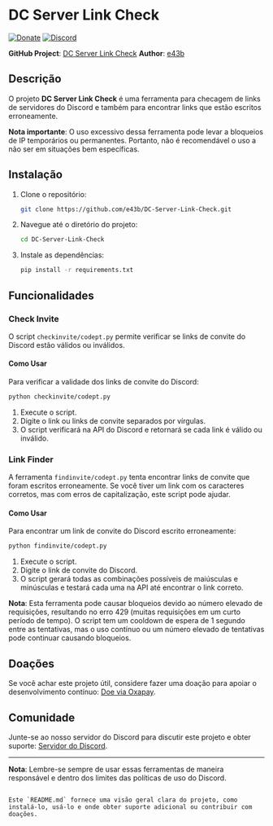 # DC Server Link Check

[![Donate](https://img.shields.io/badge/Donate-Oxapay-blue)](https://oxapay.com/donate/40874860)
[![Discord](https://img.shields.io/badge/Discord-Join%20Server-blue)](https://discord.gg/CsBMMXBz7t)

**GitHub Project**: [DC Server Link Check](https://github.com/e43b/DC-Server-Link-Check/)
**Author**: [e43b](https://github.com/e43b)

## Descrição

O projeto **DC Server Link Check** é uma ferramenta para checagem de links de servidores do Discord e também para encontrar links que estão escritos erroneamente. 

**Nota importante**: O uso excessivo dessa ferramenta pode levar a bloqueios de IP temporários ou permanentes. Portanto, não é recomendável o uso a não ser em situações bem específicas.

## Instalação

1. Clone o repositório:
   ```sh
   git clone https://github.com/e43b/DC-Server-Link-Check.git
   ```
2. Navegue até o diretório do projeto:
   ```sh
   cd DC-Server-Link-Check
   ```
3. Instale as dependências:
   ```sh
   pip install -r requirements.txt
   ```

## Funcionalidades

### Check Invite

O script `checkinvite/codept.py` permite verificar se links de convite do Discord estão válidos ou inválidos. 

#### Como Usar

Para verificar a validade dos links de convite do Discord:
```sh
python checkinvite/codept.py
```

1. Execute o script.
2. Digite o link ou links de convite separados por vírgulas.
3. O script verificará na API do Discord e retornará se cada link é válido ou inválido.

### Link Finder

A ferramenta `findinvite/codept.py` tenta encontrar links de convite que foram escritos erroneamente. Se você tiver um link com os caracteres corretos, mas com erros de capitalização, este script pode ajudar.

#### Como Usar

Para encontrar um link de convite do Discord escrito erroneamente:
```sh
python findinvite/codept.py
```

1. Execute o script.
2. Digite o link de convite do Discord.
3. O script gerará todas as combinações possíveis de maiúsculas e minúsculas e testará cada uma na API até encontrar o link correto.

**Nota**: Esta ferramenta pode causar bloqueios devido ao número elevado de requisições, resultando no erro 429 (muitas requisições em um curto período de tempo). O script tem um cooldown de espera de 1 segundo entre as tentativas, mas o uso contínuo ou um número elevado de tentativas pode continuar causando bloqueios.

## Doações

Se você achar este projeto útil, considere fazer uma doação para apoiar o desenvolvimento contínuo: [Doe via Oxapay](https://oxapay.com/donate/40874860).

## Comunidade

Junte-se ao nosso servidor do Discord para discutir este projeto e obter suporte: [Servidor do Discord](https://discord.gg/CsBMMXBz7t).

---

**Nota**: Lembre-se sempre de usar essas ferramentas de maneira responsável e dentro dos limites das políticas de uso do Discord.
```

Este `README.md` fornece uma visão geral clara do projeto, como instalá-lo, usá-lo e onde obter suporte adicional ou contribuir com doações.
